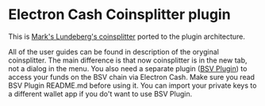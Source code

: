 # Electron Cash Coinsplitter plugin
This is [Mark's Lundeberg's coinsplitter](https://github.com/markblundeberg/coinsplitter) ported to the plugin architecture. 

All of the user guides can be found in description of the oryginal coinsplitter. The main difference is that now coinsplitter is in the new tab, not a dialog in the menu. You also need a separate plugin ([BSV Plugin](https://github.com/KarolTrzeszczkowski/Electron-Cash-BSV-Plugin)) to access your funds on the BSV chain via Electron Cash. Make sure you read BSV Plugin README.md before using it. You can import your private keys to a different wallet app if you do't want to use BSV Plugin.

